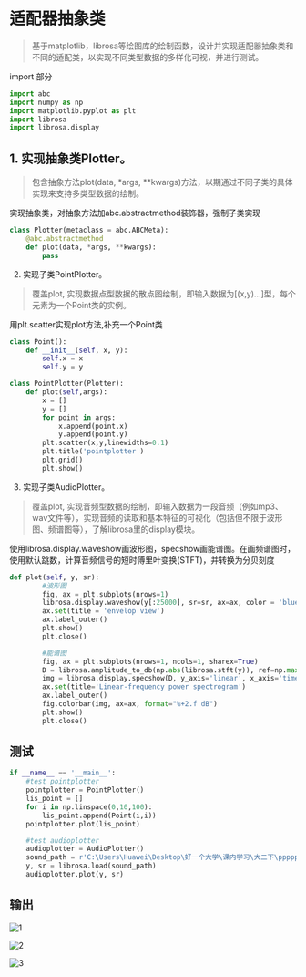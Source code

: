 # 适配器抽象类
> 基于matplotlib，librosa等绘图库的绘制函数，设计并实现适配器抽象类和不同的适配类，以实现不同类型数据的多样化可视，并进行测试。

import 部分
```python
import abc
import numpy as np
import matplotlib.pyplot as plt
import librosa
import librosa.display
```

## 1. 实现抽象类Plotter。

> 包含抽象方法plot(data, *args, **kwargs)方法，以期通过不同子类的具体实现来支持多类型数据的绘制。

实现抽象类，对抽象方法加abc.abstractmethod装饰器，强制子类实现

```python
class Plotter(metaclass = abc.ABCMeta):
    @abc.abstractmethod
    def plot(data, *args, **kwargs):
        pass
```


2. 实现子类PointPlotter。

> 覆盖plot, 实现数据点型数据的散点图绘制，即输入数据为[(x,y)...]型，每个元素为一个Point类的实例。

用plt.scatter实现plot方法,补充一个Point类

```python
class Point():
    def __init__(self, x, y):
        self.x = x
        self.y = y

class PointPlotter(Plotter):
    def plot(self,args):
        x = []
        y = []
        for point in args:
            x.append(point.x)
            y.append(point.y)
        plt.scatter(x,y,linewidths=0.1)
        plt.title('pointplotter')
        plt.grid()
        plt.show()
```

3. 实现子类AudioPlotter。

> 覆盖plot, 实现音频型数据的绘制，即输入数据为一段音频（例如mp3、wav文件等），实现音频的读取和基本特征的可视化（包括但不限于波形图、频谱图等），了解librosa里的display模块。

使用librosa.display.waveshow画波形图，specshow画能谱图。在画频谱图时，使用默认跳数，计算音频信号的短时傅里叶变换(STFT)，并转换为分贝刻度

```python
def plot(self, y, sr):
        #波形图
        fig, ax = plt.subplots(nrows=1)
        librosa.display.waveshow(y[:25000], sr=sr, ax=ax, color = 'blue')
        ax.set(title = 'envelop view')
        ax.label_outer()
        plt.show()
        plt.close()

        #能谱图
        fig, ax = plt.subplots(nrows=1, ncols=1, sharex=True)
        D = librosa.amplitude_to_db(np.abs(librosa.stft(y)), ref=np.max)
        img = librosa.display.specshow(D, y_axis='linear', x_axis='time', sr=sr, ax=ax)
        ax.set(title='Linear-frequency power spectrogram')
        ax.label_outer()
        fig.colorbar(img, ax=ax, format="%+2.f dB")
        plt.show()
        plt.close()
```

## 测试

```python
if __name__ == '__main__':
    #test pointplotter
    pointplotter = PointPlotter()
    lis_point = []
    for i in np.linspace(0,10,100):
        lis_point.append(Point(i,i))
    pointplotter.plot(lis_point)

    #test audioplotter
    audioplotter = AudioPlotter()
    sound_path = r'C:\Users\Huawei\Desktop\好一个大学\课内学习\大二下\ppppp数据分析\w10\w10-demo\test.mp3'
    y, sr = librosa.load(sound_path)
    audioplotter.plot(y, sr)

```
## 输出

![1](https://gitee.com/aliinali/25_data_analysis_pics/raw/master/w10/pointplotter.png)

![2](https://gitee.com/aliinali/25_data_analysis_pics/raw/master/w10/envelopview.png)

![3](https://gitee.com/aliinali/25_data_analysis_pics/raw/master/w10/spectrogram.png)
